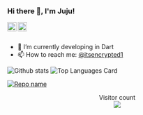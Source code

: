 ### Hi there 👋, I'm Juju!

<a href="https://twitter.com/itsencrypted1">
  <img align="left" alt="Juliana | Twitter" width="21px" src="https://raw.githubusercontent.com/shinokada/shinokada/master/assets/twitter.png"/>
</a>
<a href="https://medium.com/@itsencrypted">
  <img align="left" alt="Juliana Passos | Medium" width="21px" src="https://raw.githubusercontent.com/shinokada/shinokada/master/assets/medium.png"/>
</a>

<br />
<br />

- 🌱 I’m currently developing in Dart
- 📫 How to reach me: <a href="https://twitter.com/itsesncrypted1">@itsencrypted1</a> 


![Github stats](https://github-readme-stats.vercel.app/api?username=itsencrypted&theme=highcontrast&show_icons=true&count_private=true)
![Top Languages Card](https://github-readme-stats.vercel.app/api/top-langs/?username=itsencrypted&layout=compact)


[![Repo name](https://github-readme-stats.vercel.app/api/pin/?username=itsencrypted&repo=animado&show_owner=true)](https://github.com/itsencrypted/animado)

<p align="center"> 
  Visitor count<br>
  <img src="https://profile-counter.glitch.me/itsencrypted/count.svg" />
</p>
